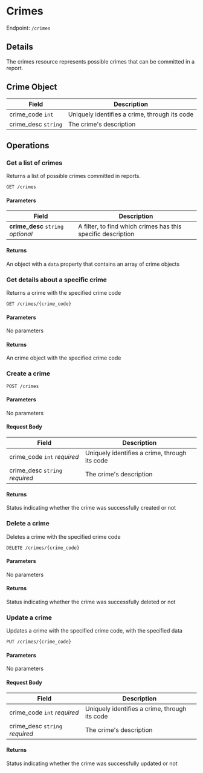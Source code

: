 # Crimes

Endpoint: `/crimes`

## Details

The crimes resource represents possible crimes that can be committed in a report.

## Crime Object

| Field               | Description                                   |
|---------------------|-----------------------------------------------|
| crime_code `int`    | Uniquely identifies a crime, through its code |
| crime_desc `string` | The crime's description                       |

## Operations

### Get a list of crimes

Returns a list of possible crimes committed in reports.

`GET /crimes`

#### Parameters

| Field                              | Description                                                  |
|------------------------------------|--------------------------------------------------------------|
| **crime_desc** `string` *optional* | A filter, to find which crimes has this specific description |

#### Returns

An object with a `data` property that contains an array of crime objects

### Get details about a specific crime

Returns a crime with the specified crime code

`GET /crimes/{crime_code}`

#### Parameters

No parameters

#### Returns

An crime object with the specified crime code

### Create a crime

`POST /crimes`

#### Parameters

No parameters

#### Request Body

| Field                          | Description                                   |
|--------------------------------|-----------------------------------------------|
| crime_code `int` *required*    | Uniquely identifies a crime, through its code |
| crime_desc `string` *required* | The crime's description                       |

#### Returns

Status indicating whether the crime was successfully created or not

### Delete a crime

Deletes a crime with the specified crime code

`DELETE /crimes/{crime_code}`

#### Parameters

No parameters

#### Returns

Status indicating whether the crime was successfully deleted or not

### Update a crime

Updates a crime with the specified crime code, with the specified data

`PUT /crimes/{crime_code}`

#### Parameters

No parameters

#### Request Body

| Field                          | Description                                   |
|--------------------------------|-----------------------------------------------|
| crime_code `int` *required*    | Uniquely identifies a crime, through its code |
| crime_desc `string` *required* | The crime's description                       |

#### Returns

Status indicating whether the crime was successfully updated or not
